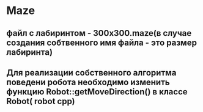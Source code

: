# Maze
файл с лабиринтом - 300х300.maze(в случае создания собтвенного имя файла - это размер лабиринта)
----------------------------
Для реализации собственного алгоритма поведени робота необходимо изменить функцию Robot::getMoveDirection() в классе Robot( robot cpp)
---------------------
